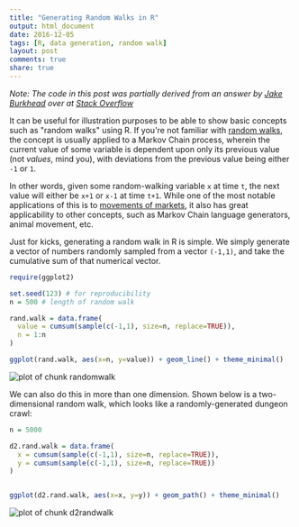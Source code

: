 ```yaml
---
title: "Generating Random Walks in R"
output: html_document
date: 2016-12-05
tags: [R, data generation, random walk]
layout: post
comments: true
share: true
---
```




*Note: The code in this post was partially derived from an answer by [Jake Burkhead](http://stackoverflow.com/users/2317463/jake-burkhead) over at [Stack Overflow](http://stackoverflow.com/questions/21991130/simulating-a-random-walk/21991340#21991340)*

It can be useful for illustration purposes to be able to show basic concepts such as "random walks" using R. If you're not familiar with [random walks](https://en.wikipedia.org/wiki/Random_walk), the concept is usually applied to a Markov Chain process, wherein the current value of some variable is dependent upon only its previous value (not *values*, mind you), with deviations from the previous value being either `-1` or `1`. 
<!--more-->
In other words, given some random-walking variable `x` at time `t`, the next value will either be `x+1` or `x-1` at time `t+1`. While one of the most notable applications of this is to [movements of markets](https://en.wikipedia.org/wiki/Random_walk_hypothesis), it also has great applicability to other concepts, such as Markov Chain language generators, animal movement, etc.

Just for kicks, generating a random walk in R is simple. We simply generate a vector of numbers randomly sampled from a vector `(-1,1)`, and take the cumulative sum of that numerical vector.


```r
require(ggplot2)

set.seed(123) # for reproducibility
n = 500 # length of random walk

rand.walk = data.frame(
  value = cumsum(sample(c(-1,1), size=n, replace=TRUE)),
  n = 1:n
)

ggplot(rand.walk, aes(x=n, y=value)) + geom_line() + theme_minimal()
```

![plot of chunk randomwalk](/figure/./2016-12-05-random-walks/randomwalk-1.svg)

We can also do this in more than one dimension. Shown below is a two-dimensional random walk, which looks like a randomly-generated dungeon crawl:


```r
n = 5000

d2.rand.walk = data.frame(
  x = cumsum(sample(c(-1,1), size=n, replace=TRUE)),
  y = cumsum(sample(c(-1,1), size=n, replace=TRUE))
)


ggplot(d2.rand.walk, aes(x=x, y=y)) + geom_path() + theme_minimal()
```

![plot of chunk d2randwalk](/figure/./2016-12-05-random-walks/d2randwalk-1.svg)



